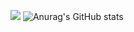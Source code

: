 
<a href="https://hackintoanetwork.com" target="_blank"><img src="https://img.shields.io/badge/FFFFFF?style=for-the-badge&logo=tistory&logoColor=000000"/></a>
![Anurag's GitHub stats](https://github-readme-stats.vercel.app/api?username=hackintoanetwork&show_icons=true&theme=tokyonight)
